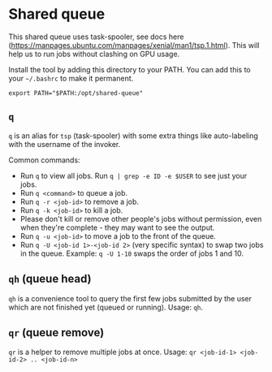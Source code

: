 # Shared queue

This shared queue uses task-spooler, see docs here (https://manpages.ubuntu.com/manpages/xenial/man1/tsp.1.html).
This will help us to run jobs without clashing on GPU usage.

Install the tool by adding this directory to your PATH. You can add this to your `~/.bashrc` to make it permanent.

`export PATH="$PATH:/opt/shared-queue"`

## `q`
`q` is an alias for `tsp` (task-spooler) with some extra things like auto-labeling with the username of the invoker.

Common commands:

- Run `q` to view all jobs. Run `q | grep -e ID -e $USER` to see just your jobs.
- Run `q <command>` to queue a job.
- Run `q -r <job-id>` to remove a job.
- Run `q -k <job-id>` to kill a job.
- Please don't kill or remove other people's jobs without permission, even when they're complete - they may want to see the output.
- Run `q -u <job-id>` to move a job to the front of the queue.
- Run `q -U <job-id 1>-<job-id 2>` (very specific syntax) to swap two jobs in the queue.
  Example: `q -U 1-10` swaps the order of jobs 1 and 10.

## `qh` (queue head)
`qh` is a convenience tool to query the first few jobs submitted by the user which are not finished yet (queued or running).
Usage: `qh`.

## `qr` (queue remove)
`qr` is a helper to remove multiple jobs at once.
Usage: `qr <job-id-1> <job-id-2> .. <job-id-n>`


